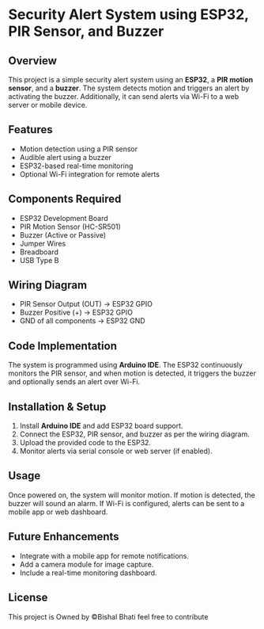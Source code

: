 # Security Alert System using ESP32, PIR Sensor, and Buzzer

## Overview
This project is a simple security alert system using an **ESP32**, a **PIR motion sensor**, and a **buzzer**. The system detects motion and triggers an alert by activating the buzzer. Additionally, it can send alerts via Wi-Fi to a web server or mobile device.

## Features
- Motion detection using a PIR sensor
- Audible alert using a buzzer
- ESP32-based real-time monitoring
- Optional Wi-Fi integration for remote alerts

## Components Required
- ESP32 Development Board
- PIR Motion Sensor (HC-SR501)
- Buzzer (Active or Passive)
- Jumper Wires
- Breadboard
- USB Type B

## Wiring Diagram
- PIR Sensor Output (OUT) → ESP32 GPIO
- Buzzer Positive (+) → ESP32 GPIO
- GND of all components → ESP32 GND

## Code Implementation
The system is programmed using **Arduino IDE**. The ESP32 continuously monitors the PIR sensor, and when motion is detected, it triggers the buzzer and optionally sends an alert over Wi-Fi.

## Installation & Setup
1. Install **Arduino IDE** and add ESP32 board support.
2. Connect the ESP32, PIR sensor, and buzzer as per the wiring diagram.
3. Upload the provided code to the ESP32.
4. Monitor alerts via serial console or web server (if enabled).

## Usage
Once powered on, the system will monitor motion. If motion is detected, the buzzer will sound an alarm. If Wi-Fi is configured, alerts can be sent to a mobile app or web dashboard.

## Future Enhancements
- Integrate with a mobile app for remote notifications.
- Add a camera module for image capture.
- Include a real-time monitoring dashboard.

## License
This project is Owned by ©Bishal Bhati feel free to contribute
